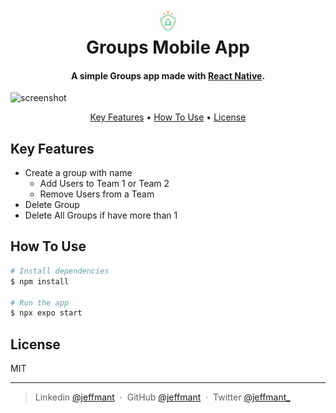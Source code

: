 
<h1 align="center">
  <br>
  <a href="#"><img src="src/assets//logo.png" alt="todo" width="30"></a>
  <br>
    Groups Mobile App
  <br>
</h1>

<h4 align="center">A simple Groups app made with <a href="https://reactnative.dev/" target="_blank">React Native</a>.</h4>

![screenshot](assets/demo.gif)

<p align="center">
  <a href="#key-features">Key Features</a> •
  <a href="#how-to-use">How To Use</a> •
  <a href="#license">License</a>
</p>

## Key Features

* Create a group with name
  - Add Users to Team 1 or Team 2
  - Remove Users from a Team
* Delete Group
* Delete All Groups if have more than 1

## How To Use

```bash
# Install dependencies
$ npm install

# Run the app
$ npx expo start
```

## License

MIT

---

> Linkedin [@jeffmant](https://linkedin.com/in/jeffmant) &nbsp;&middot;&nbsp;
> GitHub [@jeffmant](https://github.com/jeffmant) &nbsp;&middot;&nbsp;
> Twitter [@jeffmant_](https://twitter.com/jeffmant_)


